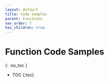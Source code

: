 ```yaml
---
layout: default
title: Code Samples
parent: Functions
nav_order: 7
has_children: true
---
```


# Function Code Samples
{: .no_toc }

- TOC
{:toc}

